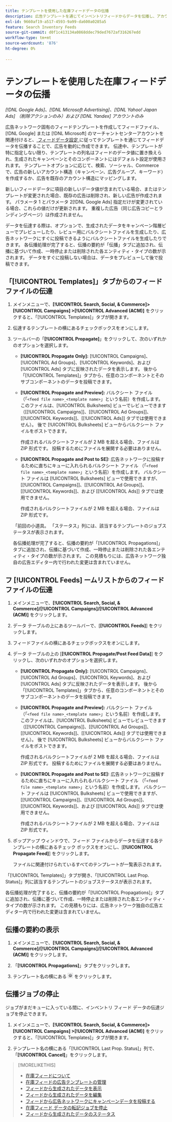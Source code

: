 ```yaml
---
title: テンプレートを使用した在庫フィードデータの伝播
description: 広告テンプレートを通じてインベントリフィードからデータを伝播し、アカウント構造を管理して動的広告を配信する方法について説明します。
exl-id: 9660af19-a517-4593-9a99-da600a0285a5
feature: Search Inventory Feeds
source-git-commit: d0f1c413134a0868ddec79ded7672af316267edd
workflow-type: tm+mt
source-wordcount: '876'
ht-degree: 0%

---
```


# テンプレートを使用した在庫フィードデータの伝播

*[!DNL Google Ads]、[!DNL Microsoft Advertising]、[!DNL Yahoo! Japan Ads] （削除アクションのみ）および [!DNL Yandex] アカウントのみ*

広告ネットワーク固有のフィードテンプレートを作成してフィードファイル、[!DNL Google] または [!DNL Microsoft] のマーチャントセンターアカウントを関連付けると、[ フィードデータ設定 ](feed-settings-manage.md) に従ってテンプレートを通じてフィードデータを伝播することで、広告を動的に作成できます。 伝達中、テンプレートが特に指定しない限り、テンプレートの列名はフィードのデータ値に置き換えられ、生成されたキャンペーンとそのコンポーネントにはデフォルト設定が使用されます。 テンプレートオプションに応じて、検索、ソーシャル、Commerceで、広告の新しいアカウント構造（キャンペーン、広告グループ、キーワード）を作成するか、広告を既存のアカウント構造にマッピングします。

新しいフィードデータに項目の新しいデータ値が含まれている場合、またはテンプレートが変更された場合、既存の広告は削除され、新しい広告が作成されます。 パラメータ 1 とパラメータ 2[!DNL Google Ads] 指定だけが変更されている場合、これらの値だけが更新されます。 重複した広告（同じ広告コピーとランディングページ）は作成されません。

データを伝達する際は、オプションで、生成されたデータをキャンペーン階層ビューでプレビューしたり、レビュー用にバルクシートファイルを生成したり、広告ネットワークにすぐに投稿できるようにバルクシートファイルを生成したりできます。 各伝播処理が完了すると、伝播の要約が「伝播」タブに追加され、伝播に基づいて作成、一時停止または削除された各エンティティ・タイプの数が示されます。 データをすぐに投稿しない場合は、データをプレビューして後で投稿できます。

## 「[!UICONTROL Templates]」タブからのフィードファイルの伝達

1. メインメニューで、**[!UICONTROL Search, Social, & Commerce]> [!UICONTROL Campaigns] >[!UICONTROL Advanced (ACM)]** をクリックすると、「[!UICONTROL Templates]」タブが開きます。

1. 伝達するテンプレートの横にあるチェックボックスをオンにします。

1. ツールバーの「**[!UICONTROL Propagate]**」をクリックして、次のいずれかのオプションを選択します。

   * **[!UICONTROL Propagate Only]:** [!UICONTROL Campaigns]、[!UICONTROL Ad Groups]、[!UICONTROL Keywords]、および [!UICONTROL Ads] タブに反映されたデータを表示します。 後から「[!UICONTROL Templates]」タブから、任意のコンポーネントとそのサブコンポーネントのデータを投稿できます。

   * **[!UICONTROL Propagate and Preview]:** バルクシート ファイル（「`<feed file name>_<template name>`」という名前）を作成します。このファイルは、[!UICONTROL Bulksheets] ビューでレビューできます（[[!UICONTROL Campaigns]]、[[!UICONTROL Ad Groups]]、[[!UICONTROL Keywords]]、[[!UICONTROL Ads]] タブでは使用できません）。 後で [!UICONTROL Bulksheets] ビューからバルクシート ファイルをポストできます。

     作成されるバルクシートファイルが 2 MB を超える場合、ファイルは ZIP 形式です。 投稿するためにファイルを展開する必要はありません。

   * **[!UICONTROL Propagate and Post to SE]:** 広告ネットワークに投稿するために直ちにキューに入れられるバルクシート ファイル （「`<feed file name>_<template name>`」という名前）を作成します。 バルクシート ファイルは [!UICONTROL Bulksheets] ビューで使用できますが、[[!UICONTROL Campaigns]]、[[!UICONTROL Ad Groups]]、[[!UICONTROL Keywords]]、および [[!UICONTROL Ads]] タブでは使用できません。

     作成されるバルクシートファイルが 2 MB を超える場合、ファイルは ZIP 形式です。

   「前回の小道具。 「ステータス」列には、該当するテンプレートのジョブステータスが表示されます。

   各伝播処理が完了すると、伝播の要約が「[!UICONTROL Propagations]」タブに追加され、伝播に基づいて作成、一時停止または削除された各エンティティ・タイプの数が示されます。 この見積もりには、広告ネットワーク独自の広告エディター内で行われた変更は含まれていません。

## フ [!UICONTROL Feeds] ームリストからのフィードファイルの伝達

1. メインメニューで、**[!UICONTROL Search, Social, & Commerce]/[!UICONTROL Campaigns]/[!UICONTROL Advanced (ACM)]** をクリックします。

1. データ テーブルの上にあるツールバーで、[**[!UICONTROL Feeds]**] をクリックします。

1. フィードファイルの横にあるチェックボックスをオンにします。

1. データ テーブルの上の [**[!UICONTROL Propagate/Post Feed Data]**] をクリックし、次のいずれかのオプションを選択します。

   * **[!UICONTROL Propagate Only]:** [!UICONTROL Campaigns]、[!UICONTROL Ad Groups]、[!UICONTROL Keywords]、および [!UICONTROL Ads] タブに反映されたデータを表示します。 後から「[!UICONTROL Templates]」タブから、任意のコンポーネントとそのサブコンポーネントのデータを投稿できます。

   * **[!UICONTROL Propagate and Preview]:** バルクシート ファイル（「`<feed file name>_<template name>`」という名前）を作成します。このファイルは、[!UICONTROL Bulksheets] ビューでレビューできます（[[!UICONTROL Campaigns]]、[[!UICONTROL Ad Groups]]、[[!UICONTROL Keywords]]、[[!UICONTROL Ads]] タブでは使用できません）。 後で [!UICONTROL Bulksheets] ビューからバルクシート ファイルをポストできます。

     作成されるバルクシートファイルが 2 MB を超える場合、ファイルは ZIP 形式です。 投稿するためにファイルを展開する必要はありません。

   * **[!UICONTROL Propagate and Post to SE]:** 広告ネットワークに投稿するために直ちにキューに入れられるバルクシート ファイル （「`<feed file name>_<template name>`」という名前）を作成します。 バルクシート ファイルは [!UICONTROL Bulksheets] ビューで使用できますが、[[!UICONTROL Campaigns]]、[[!UICONTROL Ad Groups]]、[[!UICONTROL Keywords]]、および [[!UICONTROL Ads]] タブでは使用できません。

     作成されるバルクシートファイルが 2 MB を超える場合、ファイルは ZIP 形式です。

1. ポップアップ ウィンドウで、フィード ファイルからデータを伝達する各テンプレートの横にあるチェック ボックスをオンにし、[**[!UICONTROL Propagate Feed]**] をクリックします。

   ファイルに関連付けられているすべてのテンプレートが一覧表示されます。

「[!UICONTROL Templates]」タブが開き、「[!UICONTROL Last Prop. Status]」列に該当するテンプレートのジョブステータスが表示されます。

各伝播処理が完了すると、伝播の要約が「[!UICONTROL Propagations]」タブに追加され、伝播に基づいて作成、一時停止または削除された各エンティティ・タイプの数が示されます。 この見積もりには、広告ネットワーク独自の広告エディター内で行われた変更は含まれていません。

## 伝播の要約の表示

1. メインメニューで、**[!UICONTROL Search, Social, & Commerce]/[!UICONTROL Campaigns]/[!UICONTROL Advanced (ACM)]** をクリックします。

1. 「**[!UICONTROL Propagations]**」タブをクリックします。

1. テンプレート名の横にある ![ 設定を表示/編集アイコン ](/help/search-social-commerce/assets/settings.png " 設定を表示/編集アイコン ") をクリックします。

## 伝播ジョブの停止

ジョブがまだキューに入っている間に、インベントリ フィード データの伝達ジョブを停止できます。

1. メインメニューで、**[!UICONTROL Search, Social, & Commerce]> [!UICONTROL Campaigns] >[!UICONTROL Advanced (ACM)]** をクリックすると、「[!UICONTROL Templates]」タブが開きます。

1. テンプレート名の横にある「[!UICONTROL Last Prop. Status]」列で、「**[!UICONTROL Cancel]**」をクリックします。

>[!MORELIKETHIS]
>
>* [ 在庫フィードについて ](inventory-feeds-about.md)
>* [ 在庫フィードの広告テンプレートの管理 ](/help/search-social-commerce/campaign-management/inventory-feeds/ad-templates/ad-template-manage.md)
>* [ フィードから生成されたデータを表示 ](propagated-data-view.md)
>* [ フィードから生成されたデータを編集 ](propagated-data-edit.md)
>* [ フィードから広告ネットワークにキャンペーンデータを投稿する ](propagated-data-post.md)
>* [ 在庫フィード データの転記ジョブを停止 ](stop-job.md)
>* [ フィードから生成されたデータのステータス ](propagated-data-status.md)
